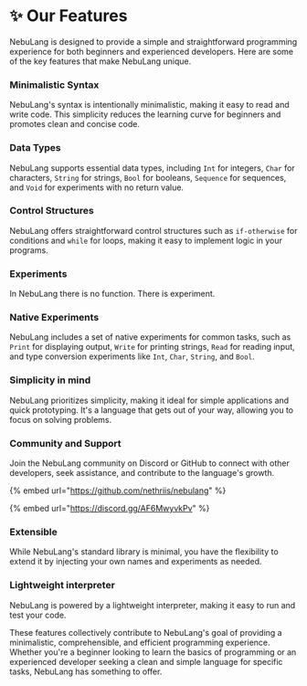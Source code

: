 # ✨ Our Features

NebuLang is designed to provide a simple and straightforward programming experience for both beginners and experienced developers. Here are some of the key features that make NebuLang unique.

### Minimalistic Syntax

NebuLang's syntax is intentionally minimalistic, making it easy to read and write code. This simplicity reduces the learning curve for beginners and promotes clean and concise code.

### Data Types

NebuLang supports essential data types, including `Int` for integers, `Char` for characters, `String` for strings, `Bool` for booleans, `Sequence` for sequences, and `Void` for experiments with no return value.

### Control Structures

NebuLang offers straightforward control structures such as `if-otherwise` for conditions and `while` for loops, making it easy to implement logic in your programs.

### Experiments

In NebuLang there is no function. There is experiment.

### Native Experiments

NebuLang includes a set of native experiments for common tasks, such as `Print` for displaying output, `Write` for printing strings, `Read` for reading input, and type conversion experiments like `Int`, `Char`, `String`, and `Bool`.

### Simplicity in mind

NebuLang prioritizes simplicity, making it ideal for simple applications and quick prototyping. It's a language that gets out of your way, allowing you to focus on solving problems.

### Community and Support

Join the NebuLang community on Discord or GitHub to connect with other developers, seek assistance, and contribute to the language's growth.

{% embed url="https://github.com/nethriis/nebulang" %}

{% embed url="https://discord.gg/AF6MwyvkPv" %}

### Extensible

While NebuLang's standard library is minimal, you have the flexibility to extend it by injecting your own names and experiments as needed.

### Lightweight interpreter

NebuLang is powered by a lightweight interpreter, making it easy to run and test your code.

These features collectively contribute to NebuLang's goal of providing a minimalistic, comprehensible, and efficient programming experience. Whether you're a beginner looking to learn the basics of programming or an experienced developer seeking a clean and simple language for specific tasks, NebuLang has something to offer.
